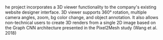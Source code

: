 he project incorporates a 3D viewer functionality to the company's existing website designer interface. 3D viewer supports 360° rotation, multiple camera angles, zoom, bg color change, and object annotation. It also allows non-technical users to create 3D renders from a single 2D image based on the Graph CNN architecture presented in the Pixel2Mesh study (Wang et al. 2018)
